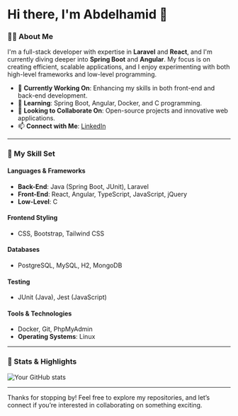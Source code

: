 # Hi there, I'm Abdelhamid 👋

### 👨‍💻 About Me
I'm a full-stack developer with expertise in **Laravel** and **React**, and I'm currently diving deeper into **Spring Boot** and **Angular**. My focus is on creating efficient, scalable applications, and I enjoy experimenting with both high-level frameworks and low-level programming.

- 🔭 **Currently Working On**: Enhancing my skills in both front-end and back-end development.
- 🌱 **Learning**: Spring Boot, Angular, Docker, and C programming.
- 👯 **Looking to Collaborate On**: Open-source projects and innovative web applications.
- 📫 **Connect with Me**: [LinkedIn](https://www.linkedin.com/in/abdelhamid-lamtioui-3653a32a1/)

---

### 💼 My Skill Set

#### Languages & Frameworks
- **Back-End**: Java (Spring Boot, JUnit), Laravel
- **Front-End**: React, Angular, TypeScript, JavaScript, jQuery
- **Low-Level**: C

#### Frontend Styling
- CSS, Bootstrap, Tailwind CSS

#### Databases
- PostgreSQL, MySQL, H2, MongoDB

#### Testing
- JUnit (Java), Jest (JavaScript)

#### Tools & Technologies
- Docker, Git, PhpMyAdmin
- **Operating Systems**: Linux

---

### 🌟 Stats & Highlights
![Your GitHub stats](https://github-readme-stats.vercel.app/api?username=Abdelhamidlamtioui&show_icons=true&theme=radical)

---

Thanks for stopping by! Feel free to explore my repositories, and let’s connect if you’re interested in collaborating on something exciting.
